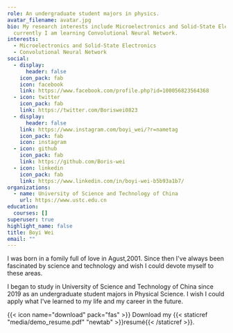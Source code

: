 ```yaml
---
role: An undergraduate student majors in physics.
avatar_filename: avatar.jpg
bio: My research interests include Microelectronics and Solid-State Electronics,
  currently I am learning Convolutional Neural Network.
interests:
  - Microelectronics and Solid-State Electronics
  - Convolutional Neural Network
social:
  - display:
      header: false
    icon_pack: fab
    icon: facebook
    link: https://www.facebook.com/profile.php?id=100056823564368
  - icon: twitter
    icon_pack: fab
    link: https://twitter.com/Boriswei0823
  - display:
      header: false
    link: https://www.instagram.com/boyi_wei/?r=nametag
    icon_pack: fab
    icon: instagram
  - icon: github
    icon_pack: fab
    link: https://github.com/Boris-wei
  - icon: linkedin
    icon_pack: fab
    link: https://www.linkedin.com/in/boyi-wei-b5b93a1b7/
organizations:
  - name: University of Science and Technology of China
    url: https://www.ustc.edu.cn
education:
  courses: []
superuser: true
highlight_name: false
title: Boyi Wei
email: ""
---
```

I was born in a fomily full of love in Agust,2001. Since then I've always been fascinated by science and technology and wish I could devote myself to these areas.

I began to study in University of Science and Technology of China since 2019 as an undergraduate student majors in Physical Science. I wish I could apply what I've learned to my life and my career in the future.

{{< icon name="download" pack="fas" >}} Download my {{< staticref "media/demo_resume.pdf" "newtab" >}}resumé{{< /staticref >}}.